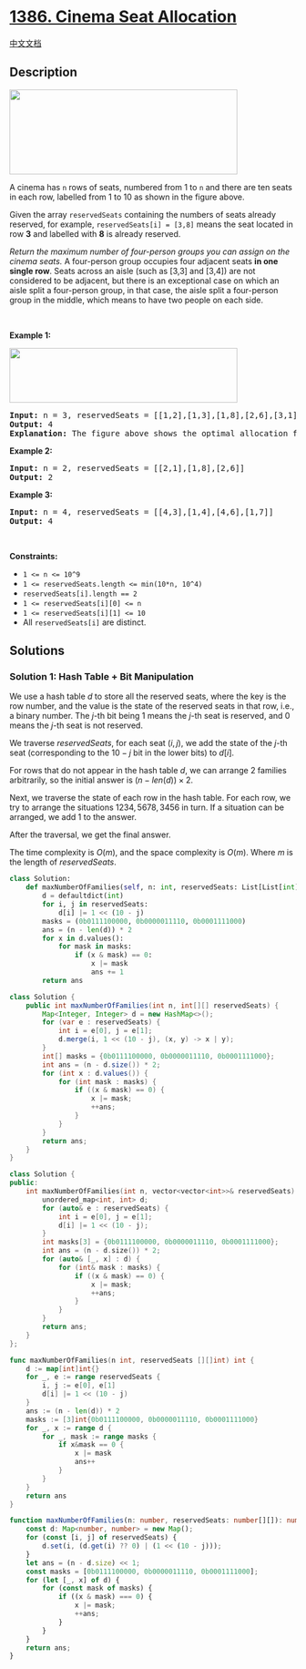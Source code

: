 # [1386. Cinema Seat Allocation](https://leetcode.com/problems/cinema-seat-allocation)

[中文文档](/solution/1300-1399/1386.Cinema%20Seat%20Allocation/README.md)

<!-- tags:Greedy,Bit Manipulation,Array,Hash Table -->

## Description

<p><img alt="" src="./images/cinema_seats_1.png" style="width: 400px; height: 149px;" /></p>

<p>A cinema&nbsp;has <code>n</code>&nbsp;rows of seats, numbered from 1 to <code>n</code>&nbsp;and there are ten&nbsp;seats in each row, labelled from 1&nbsp;to 10&nbsp;as shown in the figure above.</p>

<p>Given the array <code>reservedSeats</code> containing the numbers of seats already reserved, for example, <code>reservedSeats[i] = [3,8]</code>&nbsp;means the seat located in row <strong>3</strong> and labelled with <b>8</b>&nbsp;is already reserved.</p>

<p><em>Return the maximum number of four-person groups&nbsp;you can assign on the cinema&nbsp;seats.</em> A four-person group&nbsp;occupies four&nbsp;adjacent seats <strong>in one single row</strong>. Seats across an aisle (such as [3,3]&nbsp;and [3,4]) are not considered to be adjacent, but there is an exceptional case&nbsp;on which an aisle split&nbsp;a four-person group, in that case, the aisle split&nbsp;a four-person group in the middle,&nbsp;which means to have two people on each side.</p>

<p>&nbsp;</p>
<p><strong class="example">Example 1:</strong></p>

<p><img alt="" src="./images/cinema_seats_3.png" style="width: 400px; height: 96px;" /></p>

<pre>
<strong>Input:</strong> n = 3, reservedSeats = [[1,2],[1,3],[1,8],[2,6],[3,1],[3,10]]
<strong>Output:</strong> 4
<strong>Explanation:</strong> The figure above shows the optimal allocation for four groups, where seats mark with blue are already reserved and contiguous seats mark with orange are for one group.
</pre>

<p><strong class="example">Example 2:</strong></p>

<pre>
<strong>Input:</strong> n = 2, reservedSeats = [[2,1],[1,8],[2,6]]
<strong>Output:</strong> 2
</pre>

<p><strong class="example">Example 3:</strong></p>

<pre>
<strong>Input:</strong> n = 4, reservedSeats = [[4,3],[1,4],[4,6],[1,7]]
<strong>Output:</strong> 4
</pre>

<p>&nbsp;</p>
<p><strong>Constraints:</strong></p>

<ul>
	<li><code>1 &lt;= n &lt;= 10^9</code></li>
	<li><code>1 &lt;=&nbsp;reservedSeats.length &lt;= min(10*n, 10^4)</code></li>
	<li><code>reservedSeats[i].length == 2</code></li>
	<li><code>1&nbsp;&lt;=&nbsp;reservedSeats[i][0] &lt;= n</code></li>
	<li><code>1 &lt;=&nbsp;reservedSeats[i][1] &lt;= 10</code></li>
	<li>All <code>reservedSeats[i]</code> are distinct.</li>
</ul>

## Solutions

### Solution 1: Hash Table + Bit Manipulation

We use a hash table $d$ to store all the reserved seats, where the key is the row number, and the value is the state of the reserved seats in that row, i.e., a binary number. The $j$-th bit being $1$ means the $j$-th seat is reserved, and $0$ means the $j$-th seat is not reserved.

We traverse $reservedSeats$, for each seat $(i, j)$, we add the state of the $j$-th seat (corresponding to the $10-j$ bit in the lower bits) to $d[i]$.

For rows that do not appear in the hash table $d$, we can arrange $2$ families arbitrarily, so the initial answer is $(n - len(d)) \times 2$.

Next, we traverse the state of each row in the hash table. For each row, we try to arrange the situations $1234, 5678, 3456$ in turn. If a situation can be arranged, we add $1$ to the answer.

After the traversal, we get the final answer.

The time complexity is $O(m)$, and the space complexity is $O(m)$. Where $m$ is the length of $reservedSeats$.

<!-- tabs:start -->

```python
class Solution:
    def maxNumberOfFamilies(self, n: int, reservedSeats: List[List[int]]) -> int:
        d = defaultdict(int)
        for i, j in reservedSeats:
            d[i] |= 1 << (10 - j)
        masks = (0b0111100000, 0b0000011110, 0b0001111000)
        ans = (n - len(d)) * 2
        for x in d.values():
            for mask in masks:
                if (x & mask) == 0:
                    x |= mask
                    ans += 1
        return ans
```

```java
class Solution {
    public int maxNumberOfFamilies(int n, int[][] reservedSeats) {
        Map<Integer, Integer> d = new HashMap<>();
        for (var e : reservedSeats) {
            int i = e[0], j = e[1];
            d.merge(i, 1 << (10 - j), (x, y) -> x | y);
        }
        int[] masks = {0b0111100000, 0b0000011110, 0b0001111000};
        int ans = (n - d.size()) * 2;
        for (int x : d.values()) {
            for (int mask : masks) {
                if ((x & mask) == 0) {
                    x |= mask;
                    ++ans;
                }
            }
        }
        return ans;
    }
}
```

```cpp
class Solution {
public:
    int maxNumberOfFamilies(int n, vector<vector<int>>& reservedSeats) {
        unordered_map<int, int> d;
        for (auto& e : reservedSeats) {
            int i = e[0], j = e[1];
            d[i] |= 1 << (10 - j);
        }
        int masks[3] = {0b0111100000, 0b0000011110, 0b0001111000};
        int ans = (n - d.size()) * 2;
        for (auto& [_, x] : d) {
            for (int& mask : masks) {
                if ((x & mask) == 0) {
                    x |= mask;
                    ++ans;
                }
            }
        }
        return ans;
    }
};
```

```go
func maxNumberOfFamilies(n int, reservedSeats [][]int) int {
	d := map[int]int{}
	for _, e := range reservedSeats {
		i, j := e[0], e[1]
		d[i] |= 1 << (10 - j)
	}
	ans := (n - len(d)) * 2
	masks := [3]int{0b0111100000, 0b0000011110, 0b0001111000}
	for _, x := range d {
		for _, mask := range masks {
			if x&mask == 0 {
				x |= mask
				ans++
			}
		}
	}
	return ans
}
```

```ts
function maxNumberOfFamilies(n: number, reservedSeats: number[][]): number {
    const d: Map<number, number> = new Map();
    for (const [i, j] of reservedSeats) {
        d.set(i, (d.get(i) ?? 0) | (1 << (10 - j)));
    }
    let ans = (n - d.size) << 1;
    const masks = [0b0111100000, 0b0000011110, 0b0001111000];
    for (let [_, x] of d) {
        for (const mask of masks) {
            if ((x & mask) === 0) {
                x |= mask;
                ++ans;
            }
        }
    }
    return ans;
}
```

<!-- tabs:end -->

<!-- end -->

